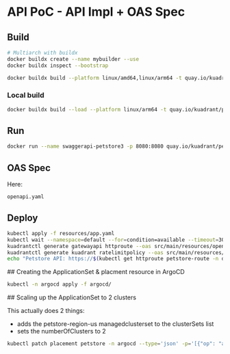 # API PoC - API Impl + OAS Spec

## Build

```bash
# Multiarch with buildx
docker buildx create --name mybuilder --use
docker buildx inspect --bootstrap

docker buildx build --platform linux/amd64,linux/arm64 -t quay.io/kuadrant/petstore3:1.0.5 --push .
```

### Local build
```bash
docker buildx build --load --platform linux/arm64 -t quay.io/kuadrant/petstore3:1.0.5 .
```

## Run

```bash
docker run --name swaggerapi-petstore3 -p 8080:8080 quay.io/kuadrant/petstore3:1.0.5
```


## OAS Spec

Here:

`openapi.yaml`

## Deploy

```bash
kubectl apply -f resources/app.yaml
kubectl wait --namespace=default --for=condition=available --timeout=300s deployment/petstore
kuadrantctl generate gatewayapi httproute --oas src/main/resources/openapi.yaml | kubectl apply -f -
kuadrantctl generate kuadrant ratelimitpolicy --oas src/main/resources/openapi.yaml | kubectl apply -f -
echo "Petstore API: https://$(kubectl get httproute petstore-route -n default -o jsonpath='{.spec.hostnames[0]}')"
```

## Creating the ApplicationSet & placment resource in ArgoCD

```bash
kubectl -n argocd apply -f argocd/
```

## Scaling up the ApplicationSet to 2 clusters

This actually does 2 things:

* adds the petstore-region-us managedclusterset to the clusterSets list
* sets the numberOfClusters to 2

```bash
kubectl patch placement petstore -n argocd --type='json' -p='[{"op": "add", "path": "/spec/clusterSets/-", "value": "petstore-region-us"}, {"op": "replace", "path": "/spec/numberOfClusters", "value": 2}]'
```
